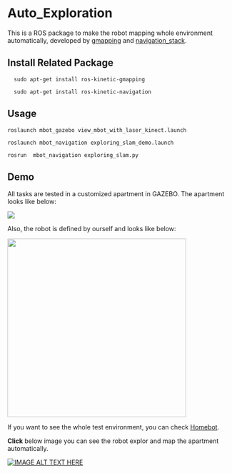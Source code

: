 # Auto_Exploration
This is a ROS package to make the robot mapping whole environment automatically, developed by [gmapping](http://wiki.ros.org/gmapping) and [navigation_stack](http://wiki.ros.org/navigation).


## Install Related Package

```
  sudo apt-get install ros-kinetic-gmapping

  sudo apt-get install ros-kinetic-navigation

```

## Usage

```
roslaunch mbot_gazebo view_mbot_with_laser_kinect.launch

roslaunch mbot_navigation exploring_slam_demo.launch

rosrun  mbot_navigation exploring_slam.py
```

## Demo
All tasks are tested in a customized apartment in GAZEBO. The apartment looks like below:

<img src="images/apartment.png" >

Also, the robot is defined by ourself and looks like below:

<img src="images/robot.png" width="400">

If you want to see the whole test environment, you can check [Homebot](https://github.com/Ageneinair/Homebot).


__**Click**__ below image you can see the robot explor and map the apartment automatically.

[![IMAGE ALT TEXT HERE](https://img.youtube.com/vi/DRGliFoOi40/0.jpg)](https://www.youtube.com/watch?v=DRGliFoOi40)



